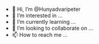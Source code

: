 - 👋 Hi, I’m @Hunyadvaripeter
- 👀 I’m interested in ...
- 🌱 I’m currently learning ...
- 💞️ I’m looking to collaborate on ...
- 📫 How to reach me ...

<!---
Hunyadvaripeter/Hunyadvaripeter is a ✨ special ✨ repository because its `README.md` (this file) appears on your GitHub profile.
You can click the Preview link to take a look at your changes.
--->
